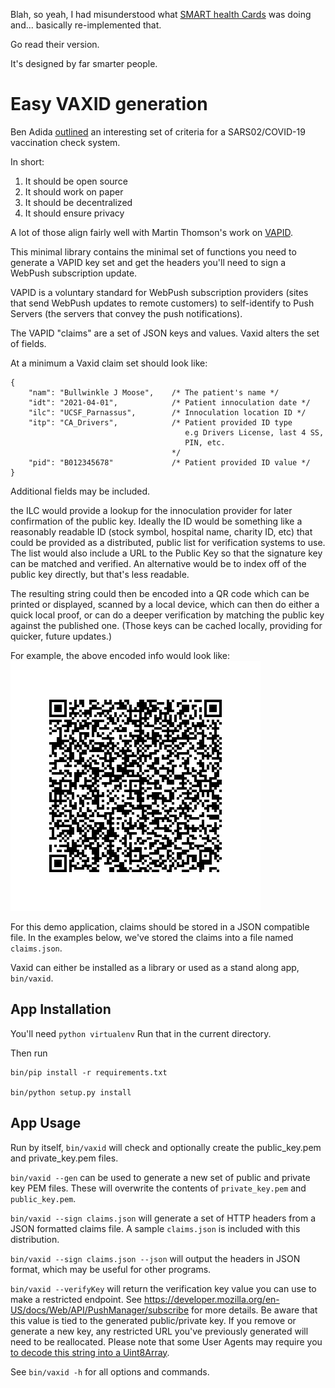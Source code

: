 Blah, so yeah, I had misunderstood what [SMART health
Cards](https://smarthealth.cards/) was doing and... basically
re-implemented that.

Go read their version.

It's designed by far smarter people.



# Easy VAXID generation

Ben Adida [outlined](https://twitter.com/benadida/status/1378451455640625152) an interesting set of criteria for a SARS02/COVID-19 vaccination check system.

In short:
1) It should be open source
1) It should work on paper
1) It should be decentralized
1) It should ensure privacy

A lot of those align fairly well with Martin Thomson's work on [VAPID](https://tools.ietf.org/html/rfc8292).

This minimal library contains the minimal set of functions you need to
generate a VAPID key set and get the headers you'll need to sign a
WebPush subscription update.

VAPID is a voluntary standard for WebPush subscription providers
(sites that send WebPush updates to remote customers) to self-identify
to Push Servers (the servers that convey the push notifications).

The VAPID "claims" are a set of JSON keys and values. Vaxid alters the set of fields.

At a minimum a Vaxid claim set should look like:
```
{
    "nam": "Bullwinkle J Moose",    /* The patient's name */
    "idt": "2021-04-01",            /* Patient innoculation date */
    "ilc": "UCSF_Parnassus",        /* Innoculation location ID */
    "itp": "CA_Drivers",            /* Patient provided ID type
                                       e.g Drivers License, last 4 SS,
                                       PIN, etc.
                                    */
    "pid": "B012345678"             /* Patient provided ID value */
}
```
Additional fields may be included.

the ILC would provide a lookup for the innoculation provider for later confirmation
of the public key. Ideally the ID would be something like a reasonably readable ID
(stock symbol, hospital name, charity ID, etc) that could be provided as a distributed,
public list for verification systems to use. The list would also include a URL to the
Public Key so that the signature key can be matched and verified. An alternative would
be to index off of the public key directly, but that's less readable.

The resulting string could then be encoded into a QR code which can be printed or displayed,
scanned by a local device, which can then do either a quick local proof, or can do a
deeper verification by matching the public key against the published one. (Those keys can
be cached locally, providing for quicker, future updates.)

For example, the above encoded info would look like:
![Sample Image](img/sample.svg)

For this demo application, claims should be stored in a JSON compatible file. In the examples
below, we've stored the claims into a file named `claims.json`.

Vaxid can either be installed as a library or used as a stand along
app, `bin/vaxid`.

## App Installation

You'll need `python virtualenv` Run that in the current directory.

Then run
```
bin/pip install -r requirements.txt

bin/python setup.py install
```
## App Usage

Run by itself, `bin/vaxid` will check and optionally create the
public_key.pem and private_key.pem files.

`bin/vaxid --gen` can be used to generate a new set of public and
private key PEM files. These will overwrite the contents of
`private_key.pem` and `public_key.pem`.

`bin/vaxid --sign claims.json` will generate a set of HTTP headers
from a JSON formatted claims file. A sample `claims.json` is included
with this distribution.

`bin/vaxid --sign claims.json --json` will output the headers in
JSON format, which may be useful for other programs.

`bin/vaxid --verifyKey` will return the
verification key value you can use to make a restricted
endpoint. See
https://developer.mozilla.org/en-US/docs/Web/API/PushManager/subscribe
for more details. Be aware that this value is tied to the generated
public/private key. If you remove or generate a new key, any
restricted URL you've previously generated will need to be
reallocated. Please note that some User Agents may require you [to
decode this string into a Uint8Array](https://github.com/GoogleChrome/push-notifications/blob/master/app/scripts/main.js).

See `bin/vaxid -h` for all options and commands.
